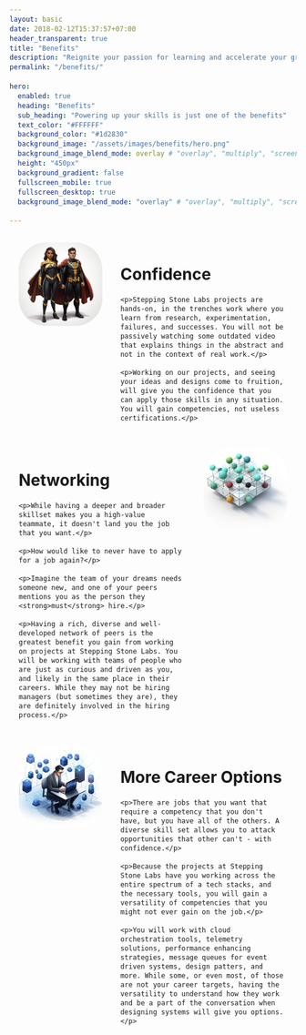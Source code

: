 ```yaml
---
layout: basic
date: 2018-02-12T15:37:57+07:00
header_transparent: true
title: "Benefits"
description: "Reignite your passion for learning and accelerate your growth"
permalink: "/benefits/"

hero:
  enabled: true
  heading: "Benefits"
  sub_heading: "Powering up your skills is just one of the benefits"
  text_color: "#FFFFFF"
  background_color: "#1d2830"
  background_image: "/assets/images/benefits/hero.png"
  background_image_blend_mode: overlay # "overlay", "multiply", "screen"
  height: "450px"
  background_gradient: false
  fullscreen_mobile: true
  fullscreen_desktop: true
  background_image_blend_mode: "overlay" # "overlay", "multiply", "screen"

---
```


<div style="display:flex">
  <div style="flex: 1; margin: 1rem">
    <img src="/assets/images/benefits/confidence.png" style="max-height: 300px; border-radius: 3rem;"  />
  </div>
  <div style="flex: 2; margin: 1rem">
    <h1>Confidence</h1>

    <p>Stepping Stone Labs projects are hands-on, in the trenches work where you learn from research, experimentation, failures, and successes. You will not be passively watching some outdated video that explains things in the abstract and not in the context of real work.</p>

    <p>Working on our projects, and seeing your ideas and designs come to fruition, will give you the confidence that you can apply those skills in any situation. You will gain competencies, not useless certifications.</p>
  </div>
</div>


<div style="display:flex">
  <div style="flex: 2; margin: 1rem">
    <h1>Networking</h1>

    <p>While having a deeper and broader skillset makes you a high-value teammate, it doesn't land you the job that you want.</p>

    <p>How would like to never have to apply for a job again?</p>

    <p>Imagine the team of your dreams needs someone new, and one of your peers mentions you as the person they <strong>must</strong> hire.</p>

    <p>Having a rich, diverse and well-developed network of peers is the greatest benefit you gain from working on projects at Stepping Stone Labs. You will be working with teams of people who are just as curious and driven as you, and likely in the same place in their careers. While they may not be hiring managers (but sometimes they are), they are definitely involved in the hiring process.</p>
  </div>
  <div style="flex: 1; margin: 1rem">
    <img src="/assets/images/benefits/network.png" style="max-height: 300px; border-radius: 3rem;"  />
  </div>
</div>


<div style="display:flex">
  <div style="flex: 1; margin: 1rem">
    <img src="/assets/images/benefits/options.png" style="max-height: 300px; border-radius: 3rem;"  />
  </div>
  <div style="flex: 2; margin: 1rem">
    <h1>More Career Options</h1>


    <p>There are jobs that you want that require a competency that you don't have, but you have all of the others. A diverse skill set allows you to attack opportunities that other can't - with confidence.</p>

    <p>Because the projects at Stepping Stone Labs have you working across the entire spectrum of a tech stacks, and the necessary tools, you will gain a versatility of competencies that you might not ever gain on the job.</p>

    <p>You will work with cloud orchestration tools, telemetry solutions, performance enhancing strategies, message queues for event driven systems, design patters, and more. While some, or even most, of those are not your career targets, having the versatility to understand how they work and be a part of the conversation when designing systems will give you options.</p>
  </div>
</div>
